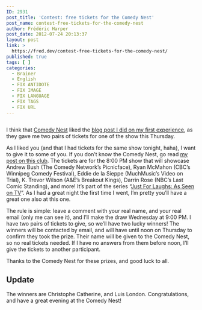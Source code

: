 ```yaml
---
ID: 2931
post_title: 'Contest: free tickets for the Comedy Nest'
post_name: contest-free-tickets-for-the-comedy-nest
author: Frédéric Harper
post_date: 2012-07-24 20:13:37
layout: post
link: >
  https://fred.dev/contest-free-tickets-for-the-comedy-nest/
published: true
tags: [ ]
categories:
  - Brainer
  - English
  - FIX ANTIDOTE
  - FIX IMAGE
  - FIX LANGUAGE
  - FIX TAGS
  - FIX URL
---
```

<figure><img title="2998579599_1cbf5fc4a3_b" src="http://fred.dev/wp-content/uploads/2012/07/2998579599_1cbf5fc4a3_b.jpg" alt=""/></figure><p>I think that <a href="https://www.comedynest.com/" target="_blank" rel="noopener noreferrer">Comedy Nest</a> liked the <a title="The Comedy Nest: laughter guaranteed" href="https://fred.dev/the-comedy-nest/">blog post I did on my first experience</a>, as they gave me two pairs of tickets for one of the show this Thursday.</p><p>As I liked you (and that I had tickets for the same show tonight, haha), I want to give it to some of you. If you don’t know the Comedy Nest, go read <a title="The Comedy Nest: laughter guaranteed" href="https://fred.dev/the-comedy-nest/">my post on this club</a>. The tickets are for the 8:00 PM show that will showcase Andrew Bush (The Comedy Network’s Picnicface), Ryan McMahon (CBC’s Winnipeg Comedy Festival), Eddie de la Sieppe (MuchMusic’s Video on Trial), K. Trevor Wilson (A&amp;E’s Breakout Kings), Darrin Rose (NBC’s Last Comic Standing), and more! It’s part of the series “<a href="https://www.comedynest.com/upcoming-shows/just-for-laughs-as-seen-on-tv-%e2%80%a2-july-22-28-13-shows-4/" target="_blank" rel="noopener noreferrer">Just For Laughs: As Seen on TV</a>”. As I had a great night the first time I went, I’m pretty you’ll have a great one also at this one.</p><p>The rule is simple: leave a comment with your real name, and your real email (only me can see it), and I’ll make the draw Wednesday at 9:00 PM. I have two pairs of tickets to give, so we’ll have two lucky winners! The winners will be contacted by email, and will have until noon on Thursday to confirm they took the prize. Their name will be given to the Comedy Nest, so no real tickets needed. If I have no answers from them before noon, I’ll give the tickets to another participant.</p><p>Thanks to the Comedy Nest for these prizes, and good luck to all.</p><h2>Update</h2><p>The winners are Christophe Catherine, and Luis London. Congratulations, and have a great evening at the Comedy Nest!</p> 
